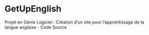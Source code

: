 # GetUpEnglish
Projet en Génie Logiciel : Création d’un site pour l’apprentissage de la langue anglaise - Code Source
